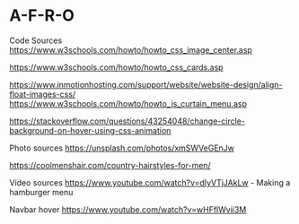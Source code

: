 # A-F-R-O

Code Sources
https://www.w3schools.com/howto/howto_css_image_center.asp

https://www.w3schools.com/howto/howto_css_cards.asp

https://www.inmotionhosting.com/support/website/website-design/align-float-images-css/
https://www.w3schools.com/howto/howto_js_curtain_menu.asp

https://stackoverflow.com/questions/43254048/change-circle-background-on-hover-using-css-animation

Photo sources
https://unsplash.com/photos/xmSWVeGEnJw

https://coolmenshair.com/country-hairstyles-for-men/


Video sources
https://www.youtube.com/watch?v=dIyVTjJAkLw - Making a hamburger menu

Navbar hover
https://www.youtube.com/watch?v=wHFflWvii3M

